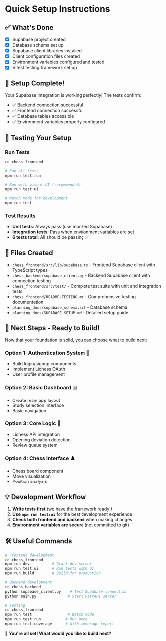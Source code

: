# Quick Setup Instructions

## ✅ What's Done
- [x] Supabase project created
- [x] Database schema set up
- [x] Supabase client libraries installed
- [x] Client configuration files created
- [x] Environment variables configured and tested
- [x] Vitest testing framework set up

## 🎉 Setup Complete!

Your Supabase integration is working perfectly! The tests confirm:
- ✅ Backend connection successful
- ✅ Frontend connection successful  
- ✅ Database tables accessible
- ✅ Environment variables properly configured

## 🧪 Testing Your Setup

### Run Tests
```bash
cd chess_frontend

# Run all tests
npm run test:run

# Run with visual UI (recommended)
npm run test:ui

# Watch mode for development
npm run test
```

### Test Results
- **Unit tests**: Always pass (use mocked Supabase)
- **Integration tests**: Pass when environment variables are set
- **6 tests total**: All should be passing ✅

## 📁 Files Created
- `chess_frontend/src/lib/supabase.ts` - Frontend Supabase client with TypeScript types
- `chess_backend/supabase_client.py` - Backend Supabase client with connection testing
- `chess_frontend/src/test/` - Complete test suite with unit and integration tests
- `chess_frontend/README-TESTING.md` - Comprehensive testing documentation
- `planning_docs/supabase_schema.sql` - Database schema
- `planning_docs/SUPABASE_SETUP.md` - Detailed setup guide

## 🚀 Next Steps - Ready to Build!

Now that your foundation is solid, you can choose what to build next:

### Option 1: Authentication System 🔐
- Build login/signup components
- Implement Lichess OAuth
- User profile management

### Option 2: Basic Dashboard 📊  
- Create main app layout
- Study selection interface
- Basic navigation

### Option 3: Core Logic 🧠
- Lichess API integration
- Opening deviation detection
- Review queue system

### Option 4: Chess Interface ♟️
- Chess board component
- Move visualization
- Position analysis

## 💡 Development Workflow

1. **Write tests first** (we have the framework ready!)
2. **Use `npm run test:ui`** for the best development experience
3. **Check both frontend and backend** when making changes
4. **Environment variables are secure** (not committed to git)

## 🛠️ Useful Commands

```bash
# Frontend development
cd chess_frontend
npm run dev          # Start dev server
npm run test:ui      # Run tests with UI
npm run build        # Build for production

# Backend development  
cd chess_backend
python supabase_client.py    # Test Supabase connection
python main.py              # Start FastAPI server

# Testing
cd chess_frontend
npm run test                # Watch mode
npm run test:run           # Run once
npm run test:coverage      # With coverage report
```

**🎯 You're all set! What would you like to build next?** 